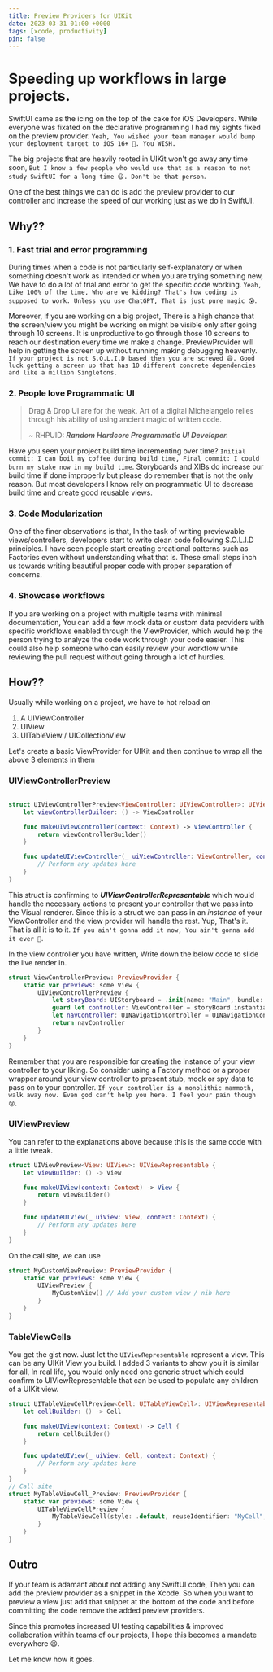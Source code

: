 ```yaml
---
title: Preview Providers for UIKit
date: 2023-03-31 01:00 +0000
tags: [xcode, productivity]
pin: false
---
```


# Speeding up workflows in large projects.

SwiftUI came as the icing on the top of the cake for iOS Developers. While everyone was fixated on the declarative programming I had my sights fixed on the preview provider. `Yeah, You wished your team manager would bump your deployment target to iOS 16+ 🤣. You WISH.`

The big projects that are heavily rooted in UIKit won't go away any time soon, `But I know a few people who would use that as a reason to not study SwiftUI for a long time 😃. Don't be that person`. 

One of the best things we can do is add the preview provider to our controller and increase the speed of our working just as we do in SwiftUI.

## Why??

### 1. Fast trial and error programming

During times when a code is not particularly self-explanatory or when something doesn't work as intended or when you are trying something new, We have to do a lot of trial and error to get the specific code working. `Yeah, Like 100% of the time, Who are we kidding? That's how coding is supposed to work. Unless you use ChatGPT, That is just pure magic 😰`.

Moreover, if you are working on a big project, There is a high chance that the screen/view you might be working on might be visible only after going through 10 screens. It is unproductive to go through those 10 screens to reach our destination every time we make a change. PreviewProvider will help in getting the screen up without running making debugging heavenly. `If your project is not S.O.L.I.D based then you are screwed 😅. Good luck getting a screen up that has 10 different concrete dependencies and like a million Singletons.`

### 2. People love Programmatic UI

> Drag & Drop UI are for the weak. Art of a digital Michelangelo relies through his ability of using ancient magic of written code.
>
> ~ RHPUID: __*Random Hardcore Programmatic UI Developer.*__

Have you seen your project build time incrementing over time? `Initial commit: I can boil my coffee during build time, Final commit: I could burn my stake now in my build time`. Storyboards and XIBs do increase our build time if done improperly but please do remember that is not the only reason. But most developers I know rely on programmatic UI to decrease build time and create good reusable views.

### 3. Code Modularization

One of the finer observations is that, In the task of writing previewable views/controllers, developers start to write clean code following S.O.L.I.D principles. I have seen people start creating creational patterns such as Factories even without understanding what that is. These small steps inch us towards writing beautiful proper code with proper separation of concerns.

### 4. Showcase workflows 

If you are working on a project with multiple teams with minimal documentation, You can add a few mock data or custom data providers with specific workflows enabled through the ViewProvider, which would help the person trying to analyze the code work through your code easier. This could also help someone who can easily review your workflow while reviewing the pull request without going through a lot of hurdles.

## How??

Usually while working on a project, we have to hot reload on
 1. A UIViewController  
 2. UIView
 3. UITableView / UICollectionView

Let's create a basic ViewProvider for UIKit and then continue to wrap all the above 3 elements in them

### UIViewControllerPreview

```swift

struct UIViewControllerPreview<ViewController: UIViewController>: UIViewControllerRepresentable {
    let viewControllerBuilder: () -> ViewController

    func makeUIViewController(context: Context) -> ViewController {
        return viewControllerBuilder()
    }

    func updateUIViewController(_ uiViewController: ViewController, context: Context) {
        // Perform any updates here
    }
}

```

This struct is confirming to __*UIViewControllerRepresentable*__ which would handle the necessary actions to present your controller that we pass into the Visual renderer. Since this is a struct we can pass in an *instance* of your ViewController and the view provider will handle the rest. Yup, That's it. That is all it is to it. `If you ain't gonna add it now, You ain't gonna add it ever 🫡`.

In the view controller you have written, Write down the below code to slide the live render in.

```swift
struct ViewControllerPreview: PreviewProvider {
    static var previews: some View {
        UIViewControllerPreview {
            let storyBoard: UIStoryboard = .init(name: "Main", bundle: nil)
            guard let controller: ViewController = storyBoard.instantiateViewController(withIdentifier: "ViewController") as? ViewController else { fatalError() }
            let navController: UINavigationController = UINavigationController(rootViewController: controller)
            return navController
        }
    }
}
```

Remember that you are responsible for creating the instance of your view controller to your liking. So consider using a Factory method or a proper wrapper around your view controller to present stub, mock or spy data to pass on to your controller.
`If your controller is a monolithic mammoth, walk away now. Even god can't help you here. I feel your pain though 😢`.

### UIViewPreview

You can refer to the explanations above because this is the same code with a little tweak.

```swift
struct UIViewPreview<View: UIView>: UIViewRepresentable {
    let viewBuilder: () -> View

    func makeUIView(context: Context) -> View {
        return viewBuilder()
    }

    func updateUIView(_ uiView: View, context: Context) {
        // Perform any updates here
    }
}
```

On the call site, we can use 

```swift
struct MyCustomViewPreview: PreviewProvider {
    static var previews: some View {
        UIViewPreview {
            MyCustomView() // Add your custom view / nib here
        }
    }
}
```

### TableViewCells

You get the gist now. Just let the `UIViewRepresentable` represent a view. This can be any UIKit View you build. I added 3 variants to show you it is similar for all, In real life, you would only need one generic struct which could confirm to UIViewRepresentable that can be used to populate any children of a UIKit view.

```swift
struct UITableViewCellPreview<Cell: UITableViewCell>: UIViewRepresentable {
    let cellBuilder: () -> Cell

    func makeUIView(context: Context) -> Cell {
        return cellBuilder()
    }

    func updateUIView(_ uiView: Cell, context: Context) {
        // Perform any updates here
    }
}
// Call site
struct MyTableViewCell_Preview: PreviewProvider {
    static var previews: some View {
        UITableViewCellPreview {
            MyTableViewCell(style: .default, reuseIdentifier: "MyCell", viewData: MockViewData())
        }
    }
}
```

## Outro

If your team is adamant about not adding any SwiftUI code, Then you can add the preview provider as a snippet in the Xcode. So when you want to preview a view just add that snippet at the bottom of the code and before committing the code remove the added preview providers. 

Since this promotes increased UI testing capabilities & improved collaboration within teams of our projects, I hope this becomes a mandate everywhere 😃.

Let me know how it goes.